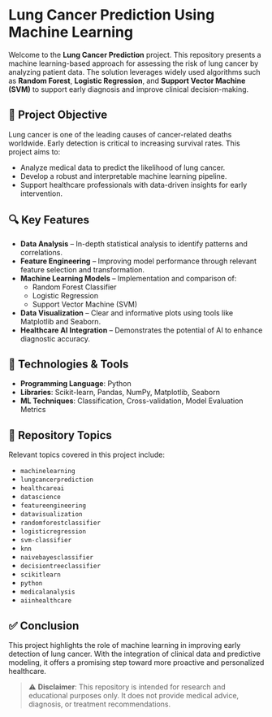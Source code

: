 # Lung Cancer Prediction Using Machine Learning

Welcome to the **Lung Cancer Prediction** project. This repository presents a machine learning-based approach for assessing the risk of lung cancer by analyzing patient data. The solution leverages widely used algorithms such as **Random Forest**, **Logistic Regression**, and **Support Vector Machine (SVM)** to support early diagnosis and improve clinical decision-making.

## 📌 Project Objective

Lung cancer is one of the leading causes of cancer-related deaths worldwide. Early detection is critical to increasing survival rates. This project aims to:

- Analyze medical data to predict the likelihood of lung cancer.
- Develop a robust and interpretable machine learning pipeline.
- Support healthcare professionals with data-driven insights for early intervention.

## 🔍 Key Features

- **Data Analysis** – In-depth statistical analysis to identify patterns and correlations.
- **Feature Engineering** – Improving model performance through relevant feature selection and transformation.
- **Machine Learning Models** – Implementation and comparison of:
  - Random Forest Classifier
  - Logistic Regression
  - Support Vector Machine (SVM)
- **Data Visualization** – Clear and informative plots using tools like Matplotlib and Seaborn.
- **Healthcare AI Integration** – Demonstrates the potential of AI to enhance diagnostic accuracy.

## 🧪 Technologies & Tools

- **Programming Language**: Python
- **Libraries**: Scikit-learn, Pandas, NumPy, Matplotlib, Seaborn
- **ML Techniques**: Classification, Cross-validation, Model Evaluation Metrics

## 📂 Repository Topics

Relevant topics covered in this project include:

- `machinelearning`
- `lungcancerprediction`
- `healthcareai`
- `datascience`
- `featureengineering`
- `datavisualization`
- `randomforestclassifier`
- `logisticregression`
- `svm-classifier`
- `knn`
- `naivebayesclassifier`
- `decisiontreeclassifier`
- `scikitlearn`
- `python`
- `medicalanalysis`
- `aiinhealthcare`

## ✅ Conclusion

This project highlights the role of machine learning in improving early detection of lung cancer. With the integration of clinical data and predictive modeling, it offers a promising step toward more proactive and personalized healthcare.

> ⚠️ **Disclaimer**: This repository is intended for research and educational purposes only. It does not provide medical advice, diagnosis, or treatment recommendations.
